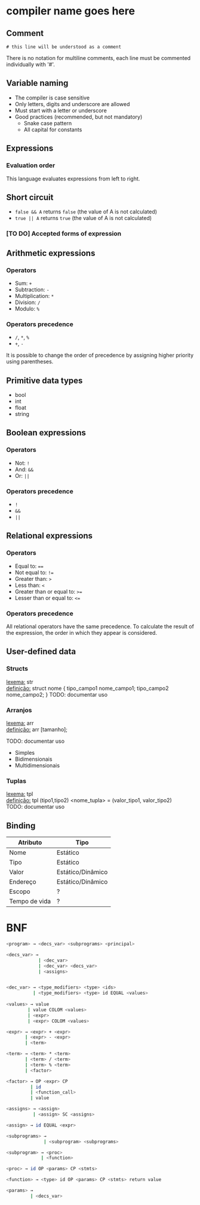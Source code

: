 # compiler name goes here

## Comment
`# this line will be understood as a comment`

There is no notation for multiline comments, each line must be commented individually with '#'.

## Variable naming
- The compiler is case sensitive
- Only letters, digits and underscore are allowed
- Must start with a letter or underscore
- Good practices (recommended, but not mandatory)
  - Snake case pattern
  - All capital for constants

## Expressions
### Evaluation order
This language evaluates expressions from left to right.

## Short circuit
- `false && A` returns `false` (the value of A is not calculated)
- `true || A` returns `true` (the value of A is not calculated)

### [TO DO] Accepted forms of expression

## Arithmetic expressions 
### Operators
- Sum: `+` 
- Subtraction: `-`
- Multiplication: `*`
- Division: `/`
- Modulo: `%`
<!-- Concatenation: `++`-->

### Operators precedence
- `/`, `*`, `%`
- `+`, `-`

It is possible to change the order of precedence by assigning higher priority using parentheses.

## Primitive data types
- bool
- int
- float
- string

## Boolean expressions 
### Operators
- Not: `!`
- And: `&&`
- Or: `||`

### Operators precedence
- `!`
- `&&`
- `||`

## Relational expressions
### Operators
- Equal to: `==`
- Not equal to: `!=`
- Greater than: `>`
- Less than: `<`
- Greater than or equal to: `>=`
- Lesser than or equal to: `<=`

### Operators precedence
All relational operators have the same precedence. To calculate the result of the expression, the order in which they appear is considered.


## User-defined data
### Structs
<u>lexema:</u> str <br>
<u>definição:</u> struct nome {
	tipo_campo1 nome_campo1;
	tipo_campo2 nome_campo2;
}
TODO: documentar uso

### Arranjos
<u>lexema:</u> arr <br>
<u>definição:</u>  arr<tipo> <nome>[tamanho];

TODO: documentar uso
- Simples
- Bidimensionais
- Multidimensionais

### Tuplas
<u>lexema:</u> tpl <br>
<u>definição:</u> tpl (tipo1,tipo2) <nome_tupla> = (valor_tipo1, valor_tipo2)
<br>TODO: documentar uso

## Binding
| Atributo      | Tipo               |
|---------------|--------------------|
| Nome          | Estático           |
| Tipo          | Estático           |
| Valor         | Estático/Dinâmico  |
| Endereço      | Estático/Dinâmico  |
| Escopo        | ?                  |
| Tempo de vida | ?                  |


# BNF
````bash
<program> → <decs_var> <subprograms> <principal>

<decs_var> → 
            | <dec_var>
            | <dec_var> <decs_var>
            | <assigns>


<dec_var> → <type_modifiers> <type> <ids>
          | <type_modifiers> <type> id EQUAL <values>
	
<values> → value
        | value COLOM <values>
        | <expr>
        | <expr> COLOM <values>

<expr> → <expr> + <expr>
       | <expr> - <expr>
       | <term>

<term> → <term> * <term>
       | <term> / <term>
       | <term> % <term>
       | <factor>

<factor> → OP <expr> CP
         | id
         | <function_call>
         | value

<assigns> → <assign>
          | <assign> SC <assigns>

<assign> → id EQUAL <expr>

<subprograms> →
              | <subprogram> <subprograms>

<subprogram> → <proc>
             | <function>

<proc> → id OP <params> CP <stmts>

<function> → <type> id OP <params> CP <stmts> return value

<params> →
         | <decs_var>
````
